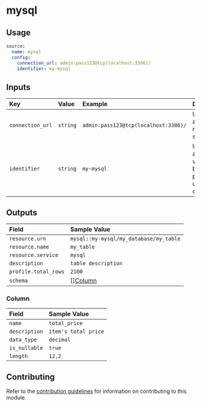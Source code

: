 # mysql

## Usage

```yaml
source:
  name: mysql
  config:
    connection_url: admin:pass123@tcp(localhost:3306)/
    identifier: my-mysql
```

## Inputs

| Key | Value | Example | Description |    |
| :-- | :---- | :------ | :---------- | :- |
| `connection_url` | `string` | `admin:pass123@tcp(localhost:3306)/` | URL to access the mysql server | *required* |
| `identifier` | `string` | `my-mysql` | Instance alias, the value will be used as part of the urn component | *required* |

## Outputs

| Field | Sample Value |
| :---- | :---- |
| `resource.urn` | `mysql::my-mysql/my_database/my_table` |
| `resource.name` | `my_table` |
| `resource.service` | `mysql` |
| `description` | `table description` |
| `profile.total_rows` | `2100` |
| `schema` | [][Column](#column) |

### Column

| Field | Sample Value |
| :---- | :---- |
| `name` | `total_price` |
| `description` | `item's total price` |
| `data_type` | `decimal` |
| `is_nullable` | `true` |
| `length` | `12,2` |

## Contributing

Refer to the [contribution guidelines](../../../docs/docs/contribute/guide.md#adding-a-new-extractor) for information on contributing to this module.
